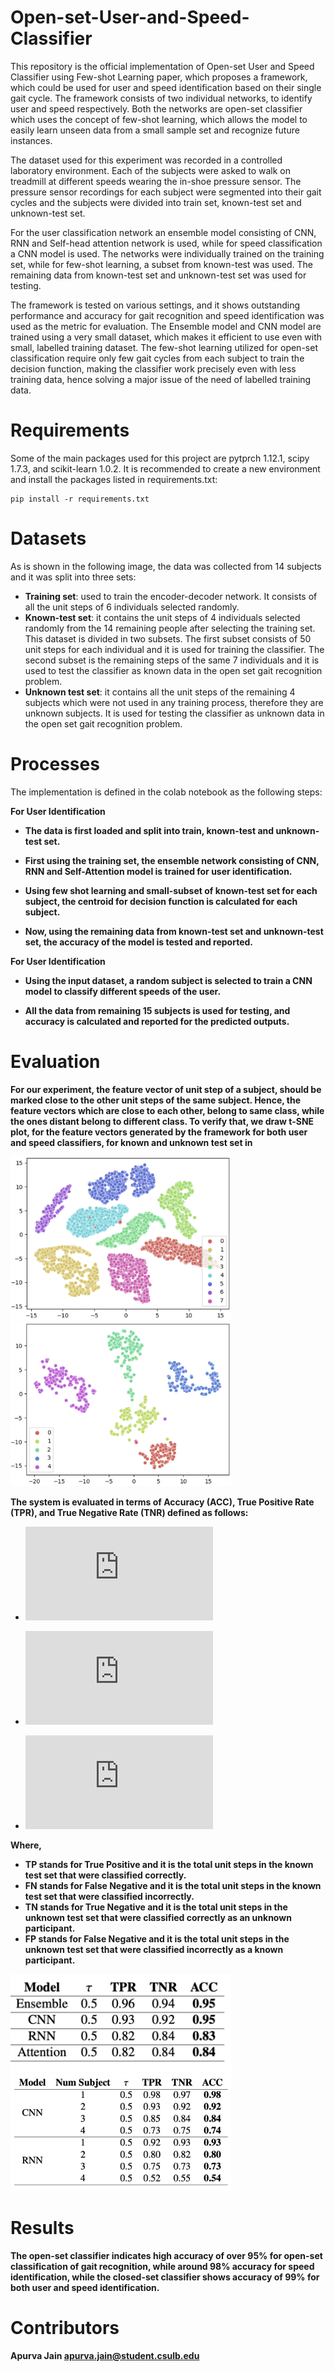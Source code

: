 # Open-set-User-and-Speed-Classifier

This repository is the official implementation of Open-set User and Speed Classifier using Few-shot Learning paper, which proposes a framework, which could be used for user and speed identification based on their single gait cycle. The framework consists of two individual networks, to identify user and speed respectively. Both the networks are open-set classifier which uses the concept of few-shot learning, which allows the model to easily learn unseen data from a small sample set and recognize future instances. 

The dataset used for this experiment was recorded in a controlled laboratory environment. Each of the subjects were asked to walk on treadmill at different speeds wearing the in-shoe pressure sensor. The pressure sensor recordings for each subject were segmented into their gait cycles and the subjects were divided into train set, known-test set and unknown-test set. 

For the user classification network an ensemble model consisting of CNN, RNN and Self-head attention network is used, while for speed classification a CNN model is used. The networks were individually trained on the training set, while for few-shot learning, a subset from known-test was used. The remaining data from known-test set and unknown-test set was used for testing.

The framework is tested on various settings, and it shows outstanding performance and accuracy for gait recognition and speed identification was used as the metric for evaluation. The Ensemble model and CNN model are trained using a very small dataset, which makes it efficient to use even with small, labelled training dataset. The few-shot learning utilized for open-set classification require only few gait cycles from each subject to train the decision function, making the classifier work precisely even with less training data, hence solving a major issue of the need of labelled training data.


# Requirements
Some of the main packages used for this project are pytprch 1.12.1, scipy 1.7.3, and scikit-learn 1.0.2.
It is recommended to create a new environment and install the packages listed in requirements.txt:
```
pip install -r requirements.txt
```

# Datasets
As is shown in the following image, the data was collected from 14 subjects and it was split into three sets: 

- <b>Training set</b>: used to train the encoder-decoder network. It consists of all the unit steps of 6 individuals selected randomly.
- <b>Known-test set</b>: it contains the unit steps of 4 individuals selected randomly from the 14 remaining people after selecting the training set. This dataset is divided in two subsets. The first subset consists of 50 unit steps for each individual and it is used for training the classifier. The second subset is the remaining steps of the same 7 individuals and it is used to test the classifier as known data in the open set gait recognition problem.
- <b>Unknown test set</b>: it contains all the unit steps of the remaining 4 subjects which were not used in any training process, therefore they are unknown subjects. It is used for testing the classifier as unknown data in the open set gait recognition problem.


# Processes
The implementation is defined in the colab notebook as the following steps:

<b>For User Identification<b>

 - The data is first loaded and split into train, known-test and unknown-test set.
 
 - First using the training set, the ensemble network consisting of CNN, RNN and Self-Attention model is trained for user identification.

 - Using few shot learning and small-subset of known-test set for each subject, the centroid for decision function is calculated for each subject.

 - Now, using the remaining data from known-test set and unknown-test set, the accuracy of the model is tested and reported.

<b>For User Identification<b>

 - Using the input dataset, a random subject is selected to train a CNN model to classify different speeds of the user. 

 - All the data from remaining 15 subjects is used for testing, and accuracy is calculated and reported for the predicted outputs.


# Evaluation

For our experiment, the feature vector of unit step of a subject, should be marked close to the other unit steps of the same subject. Hence, the feature vectors which are close to each other, belong to same class, while the ones distant belong to different class. To verify that, we draw t-SNE plot, for the feature vectors generated by the framework for both user and speed classifiers, for known and unknown test set in

<img src="images/tsne_user.png" width="70%">
<img src="images/tsne_speed.png" width="70%">

The system is evaluated in terms of Accuracy (ACC), True Positive Rate (TPR), and True Negative Rate (TNR) defined as follows:

- ![equation one](https://latex.codecogs.com/gif.latex?%5Cinline%20%5Cdpi%7B100%7D%20%5Csmall%20ACC%20%3D%20%5Cfrac%7BTP%20&plus;%20TN%7D%7BTP%20&plus;%20FN%20&plus;%20TN%20&plus;%20FP%7D)

- ![equation two](https://latex.codecogs.com/gif.latex?%5Cinline%20%5Cdpi%7B100%7D%20%5Csmall%20TPR%3D%20%5Cfrac%7BTP%7D%7BTP%20&plus;%20FN%7D)

- ![equation three](https://latex.codecogs.com/gif.latex?%5Cinline%20%5Cdpi%7B100%7D%20%5Csmall%20TNR%3D%20%5Cfrac%7BTN%7D%7BTN%20&plus;%20FP%7D)

Where, 
- TP stands for True Positive and it is the total unit steps in the known test set that were classified correctly. 
- FN stands for False Negative and it is the total unit steps in the known test set that were classified incorrectly. 
- TN stands for True Negative and it is the total unit steps in the unknown test set that were classified correctly as an unknown participant.
- FP stands for False Negative and it is the total unit steps in the unknown test set that were classified incorrectly as a known participant.

<img src="images/user_results.png" width="70%">
<img src="images/speed_results.png" width="70%">
 

# Results 

The open-set classifier indicates high accuracy of over 95\% for open-set classification of gait recognition, while around 98\% accuracy for speed identification, while the closed-set classifier shows accuracy of 99\% for both user and speed identification.


# Contributors
Apurva Jain apurva.jain@student.csulb.edu <br/>
